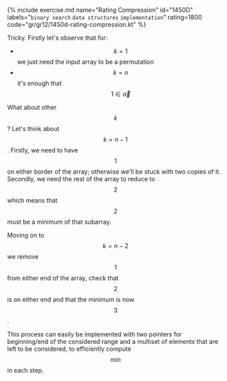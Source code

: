 {% include exercise.md name="Rating Compression" id="1450D" labels="`binary search` `data structures` `implementation`" rating=1800 code="gr/gr12/1450d-rating-compression.kt" %}

Tricky.  Firstly let's observe that for:

* $$k=1$$ we just need the input array to be a permutation
* $$k=n$$ it's enough that $$1 \in \vec{a}$$

What about other $$k$$? Let's think about $$k=n-1$$. Firstly, we need to have $$1$$ on either border of the array; otherwise we'll be stuck with two copies of it.  Secondly, we need the rest of the array to reduce to $$2$$ which means that $$2$$ must be a minimum of that subarray.

Moving on to $$k=n-2$$ we remove $$1$$ from either end of the array, check that $$2$$ is on either end and that the minimum is now $$3$$.

This process can easily be implemented with two pointers for beginning/end of the considered range and a multiset of elements that are left to be considered, to efficiently compute $$min$$ in each step.
